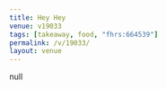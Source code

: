 ```yaml
---
title: Hey Hey
venue: v19033
tags: [takeaway, food, "fhrs:664539"]
permalink: /v/19033/
layout: venue
---
```

null